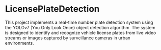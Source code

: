 # LicensePlateDetection
This project implements a real-time number plate detection system using the YOLOv7 (You Only Look Once) object detection algorithm. The system is designed to identify and recognize vehicle license plates from live video streams or images captured by surveillance cameras in urban environments. 

